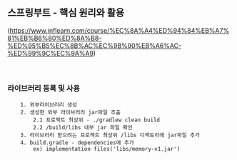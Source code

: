 ## 스프링부트 - 핵심 원리와 활용
(https://www.inflearn.com/course/%EC%8A%A4%ED%94%84%EB%A7%81%EB%B6%80%ED%8A%B8-%ED%95%B5%EC%8B%AC%EC%9B%90%EB%A6%AC-%ED%99%9C%EC%9A%A9)
<br />
<br />
<br />

### 라이브러리 등록 및 사용
````
    1. 외부라이브러리 생성
    2. 생성한 외부 라이브러리 jar파일 추출
        2.1 프로젝트 최상위 - ./gradlew clean build
        2.2 /build/libs 내부 jar 파일 확인
    3. 라이브러리 받으려는 프로젝트 최상위 /libs 디렉토리에 jar파일 추가
    4. build.gradle - dependencies에 추가
        ex) implementation files('libs/memory-v1.jar')
````